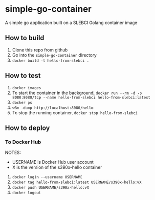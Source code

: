 # simple-go-container
A simple go application built on a SLEBCI Golang container image

## How to build

1. Clone this repo from github
2. Go into the `simple-go-container` directory
3. `docker build -t hello-from-slebci .`

## How to test

1. `docker images`
2. To start the container in the background, `docker run --rm -d -p 8080:8080/tcp --name hello-from-slebci hello-from-slebci:latest`
3. `docker ps`
4. `w3m -dump http://localhost:8080/hello`
5. To stop the running container, `docker stop hello-from-slebci`

## How to deploy

### To Docker Hub

NOTES:
- USERNAME is Docker Hub user account
- X is the version of the s390x-hello container

1. `docker login --username USERNAME`
2. `docker tag hello-from-slebci:latest USERNAME/s390x-hello:vX`
3. `docker push USERNAME/s390x-hello:vX`
4. `docker logout`
